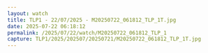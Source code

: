 ```yaml
---
layout: watch
title: TLP1 - 22/07/2025 - M20250722_061812_TLP_1T.jpg
date: 2025-07-22 06:18:12
permalink: /2025/07/22/watch/M20250722_061812_TLP_1
capture: TLP1/2025/202507/20250721/M20250722_061812_TLP_1T.jpg
---
```

